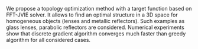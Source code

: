 We propose a topology optimization method with a target function based on FFT-JVIE solver. It allows to find an optimal structure in a 3D space for homogeneous objects (lenses and metallic reflectors).
Such examples as glass lenses, parabolic reflectors are considered.
Numerical experiments show that discrete gradient algorithm converges much faster than 
greedy algorithm for all considered cases. 
